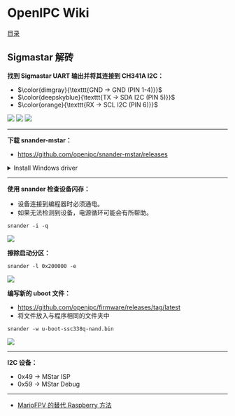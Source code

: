 # OpenIPC Wiki
[目录](../README.zh.md)

Sigmastar 解砖 
---

**找到 Sigmastar UART 输出并将其连接到 CH341A I2C：**
- $\color{dimgray}{\texttt{GND -> GND (PIN 1-4)}}$
- $\color{deepskyblue}{\texttt{TX -> SDA I2C (PIN 5)}}$
- $\color{orange}{\texttt{RX -> SCL I2C (PIN 6)}}$

<img src="../images/sigmastar-ch341a.webp">
<img src="../images/sigmastar-uart.webp">
<img src="../images/sigmastar-example.webp">

---

**下载 snander-mstar：** 
- https://github.com/openipc/snander-mstar/releases

<details>
<summary>Install Windows driver</summary>
<img src="../images/sigmastar-driver.webp">
</details>

---

**使用 snander 检查设备闪存：**
- 设备连接到编程器时必须通电。
- 如果无法检测到设备，电源循环可能会有所帮助。
```
snander -i -q
```

<img src="../images/sigmastar-check.webp">

**擦除启动分区：** 
```
snander -l 0x200000 -e
```

<img src="../images/sigmastar-erase.webp">

**编写新的 uboot 文件：**
- https://github.com/openipc/firmware/releases/tag/latest
- 将文件放入与程序相同的文件夹中 
```
snander -w u-boot-ssc338q-nand.bin
```

<img src="../images/sigmastar-write.webp">

---

**I2C 设备：**
- 0x49 -> MStar ISP
- 0x59 -> MStar Debug

---

- [MarioFPV 的替代 Raspberry 方法](https://youtu.be/88C8UvyKQlQ)


